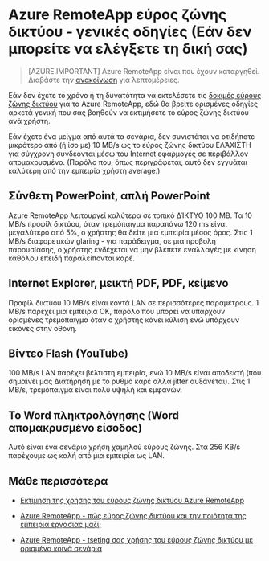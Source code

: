 <properties 
    pageTitle="Azure RemoteApp εύρος ζώνης δικτύου - γενικές οδηγίες | Microsoft Azure"
    description="Κατανόηση ορισμένες οδηγίες εύρους ζώνης βασικού δικτύου για τις συλλογές Azure RemoteApp και εφαρμογές."
    services="remoteapp"
    documentationCenter="" 
    authors="lizap" 
    manager="mbaldwin" />

<tags 
    ms.service="remoteapp" 
    ms.workload="compute" 
    ms.tgt_pltfrm="na" 
    ms.devlang="na" 
    ms.topic="article" 
    ms.date="08/15/2016" 
    ms.author="elizapo" />
    
# <a name="azure-remoteapp-network-bandwidth---general-guidelines-if-you-cant-test-your-own"></a>Azure RemoteApp εύρος ζώνης δικτύου - γενικές οδηγίες (Εάν δεν μπορείτε να ελέγξετε τη δική σας)

> [AZURE.IMPORTANT]
> Azure RemoteApp είναι που έχουν καταργηθεί. Διαβάστε την [ανακοίνωση](https://go.microsoft.com/fwlink/?linkid=821148) για λεπτομέρειες.

Εάν δεν έχετε το χρόνο ή τη δυνατότητα να εκτελέσετε τις [δοκιμές εύρους ζώνης δικτύου](remoteapp-bandwidthtests.md) για το Azure RemoteApp, εδώ θα βρείτε ορισμένες οδηγίες αρκετά γενική που σας βοηθούν να εκτιμήσετε το εύρος ζώνης δικτύου ανά χρήστη.

Εάν έχετε ένα μείγμα από αυτά τα σενάρια, δεν συνιστάται να οτιδήποτε μικρότερο από (ή ίσο με) 10 MB/s ως το εύρος ζώνης δικτύου ΕΛΆΧΙΣΤΗ για σύγχρονη συνδέονται μέσω του Internet εφαρμογές σε περιβάλλον απομακρυσμένο. (Παρόλο που, όπως περιγράφεται, αυτό δεν εγγυάται καλύτερη από την εμπειρία χρήστη average.)

## <a name="complex-powerpoint-simple-powerpoint"></a>Σύνθετη PowerPoint, απλή PowerPoint

Azure RemoteApp λειτουργεί καλύτερα σε τοπικό ΔΊΚΤΥΟ 100 MB. Τα 10 MB/s προφίλ δικτύου, όταν τρεμόπαιγμα παραπάνω 120 ms είναι μεγαλύτερο από 5%, ο χρήστης θα δείτε μια εμπειρία μέσος όρος. Στις 1 MB/s διαφορετικών glaring - για παράδειγμα, σε μια προβολή παρουσίασης, ο χρήστης ενδέχεται να μην βλέπετε εναλλαγές με κίνηση καθόλου επειδή παραλείπονται καρέ.

## <a name="internet-explorer-mixed-pdf-pdf-text"></a>Internet Explorer, μεικτή PDF, PDF, κείμενο

Προφίλ δικτύου 10 MB/s είναι κοντά LAN σε περισσότερες παραμέτρους. 1 MB/s παρέχει μια εμπειρία OK, παρόλο που μπορεί να υπάρχουν ορισμένες τρεμόπαιγμα όταν ο χρήστης κάνει κύλιση ενώ υπάρχουν εικόνες στην οθόνη.

## <a name="flash-video-youtube"></a>Βίντεο Flash (YouTube)

100 MB/s LAN παρέχει βέλτιστη εμπειρία, ενώ 10 MB/s είναι αποδεκτή (που σημαίνει μας Διατήρηση με το ρυθμό καρέ αλλά jitter αυξάνεται). Στις 1 MB/s, τρεμόπαιγμα είναι πολύ υψηλή και εμφανών.

## <a name="word-typing-word-remote-input"></a>Το Word πληκτρολόγησης (Word απομακρυσμένο είσοδος)
Αυτό είναι ένα σενάριο χρήση χαμηλού εύρους ζώνης. Στα 256 KB/s παρέχουμε ως καλή από μια εμπειρία ως LAN.

## <a name="learn-more"></a>Μάθε περισσότερα
- [Εκτίμηση της χρήσης του εύρους ζώνης δικτύου Azure RemoteApp](remoteapp-bandwidth.md)

- [Azure RemoteApp - πώς εύρος ζώνης δικτύου και την ποιότητα της εμπειρία εργασίας μαζί;](remoteapp-bandwidthexperience.md)

- [Azure RemoteApp - tseting σας χρήσης του εύρους ζώνης δικτύου με ορισμένα κοινά σενάρια](remoteapp-bandwidthtests.md)
